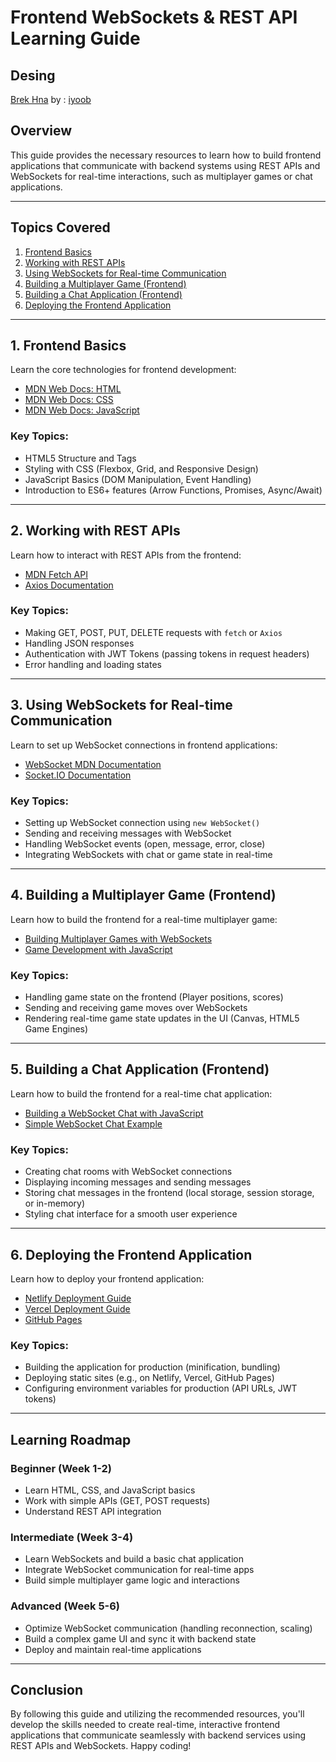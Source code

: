 # Frontend WebSockets & REST API Learning Guide

## Desing 
 [Brek Hna](https://www.figma.com/proto/YOpfRbVnNERYKha1bNQ7en/Untitled?node-id=179-615&t=ONEIPJuMVX8MfBbL-1&starting-point-node-id=179%3A615) by : [iyoob](https://github.com/Alyoub) 
## Overview
This guide provides the necessary resources to learn how to build frontend applications that communicate with backend systems using REST APIs and WebSockets for real-time interactions, such as multiplayer games or chat applications.

---

## Topics Covered
1. [Frontend Basics](#1-frontend-basics)
2. [Working with REST APIs](#2-working-with-rest-apis)
3. [Using WebSockets for Real-time Communication](#3-using-websockets-for-real-time-communication)
4. [Building a Multiplayer Game (Frontend)](#4-building-a-multiplayer-game-frontend)
5. [Building a Chat Application (Frontend)](#5-building-a-chat-application-frontend)
6. [Deploying the Frontend Application](#6-deploying-the-frontend-application)

---

## 1. Frontend Basics
Learn the core technologies for frontend development:
- [MDN Web Docs: HTML](https://developer.mozilla.org/en-US/docs/Web/HTML)
- [MDN Web Docs: CSS](https://developer.mozilla.org/en-US/docs/Web/CSS)
- [MDN Web Docs: JavaScript](https://developer.mozilla.org/en-US/docs/Web/JavaScript)

### Key Topics:
- HTML5 Structure and Tags
- Styling with CSS (Flexbox, Grid, and Responsive Design)
- JavaScript Basics (DOM Manipulation, Event Handling)
- Introduction to ES6+ features (Arrow Functions, Promises, Async/Await)

---

## 2. Working with REST APIs
Learn how to interact with REST APIs from the frontend:
- [MDN Fetch API](https://developer.mozilla.org/en-US/docs/Web/API/Fetch_API)
- [Axios Documentation](https://axios-http.com/docs/intro)

### Key Topics:
- Making GET, POST, PUT, DELETE requests with `fetch` or `Axios`
- Handling JSON responses
- Authentication with JWT Tokens (passing tokens in request headers)
- Error handling and loading states

---

## 3. Using WebSockets for Real-time Communication
Learn to set up WebSocket connections in frontend applications:
- [WebSocket MDN Documentation](https://developer.mozilla.org/en-US/docs/Web/API/WebSocket)
- [Socket.IO Documentation](https://socket.io/docs/)

### Key Topics:
- Setting up WebSocket connection using `new WebSocket()`
- Sending and receiving messages with WebSocket
- Handling WebSocket events (open, message, error, close)
- Integrating WebSockets with chat or game state in real-time

---

## 4. Building a Multiplayer Game (Frontend)
Learn how to build the frontend for a real-time multiplayer game:
- [Building Multiplayer Games with WebSockets](https://developer.mozilla.org/en-US/docs/Web/API/WebSockets_API)
- [Game Development with JavaScript](https://developer.mozilla.org/en-US/docs/Games/Tutorials/2D_Breakout_game_pure_JavaScript)

### Key Topics:
- Handling game state on the frontend (Player positions, scores)
- Sending and receiving game moves over WebSockets
- Rendering real-time game state updates in the UI (Canvas, HTML5 Game Engines)

---

## 5. Building a Chat Application (Frontend)
Learn how to build the frontend for a real-time chat application:
- [Building a WebSocket Chat with JavaScript](https://developer.mozilla.org/en-US/docs/Web/API/WebSockets_API/Writing_a_websocket_server)
- [Simple WebSocket Chat Example](https://www.tutorialspoint.com/websockets/websockets_simple_chat.htm)

### Key Topics:
- Creating chat rooms with WebSocket connections
- Displaying incoming messages and sending messages
- Storing chat messages in the frontend (local storage, session storage, or in-memory)
- Styling chat interface for a smooth user experience

---

## 6. Deploying the Frontend Application
Learn how to deploy your frontend application:
- [Netlify Deployment Guide](https://docs.netlify.com/)
- [Vercel Deployment Guide](https://vercel.com/docs)
- [GitHub Pages](https://pages.github.com/)

### Key Topics:
- Building the application for production (minification, bundling)
- Deploying static sites (e.g., on Netlify, Vercel, GitHub Pages)
- Configuring environment variables for production (API URLs, JWT tokens)

---

## Learning Roadmap

### **Beginner (Week 1-2)**
- Learn HTML, CSS, and JavaScript basics
- Work with simple APIs (GET, POST requests)
- Understand REST API integration

### **Intermediate (Week 3-4)**
- Learn WebSockets and build a basic chat application
- Integrate WebSocket communication for real-time apps
- Build simple multiplayer game logic and interactions

### **Advanced (Week 5-6)**
- Optimize WebSocket communication (handling reconnection, scaling)
- Build a complex game UI and sync it with backend state
- Deploy and maintain real-time applications

---

## Conclusion
By following this guide and utilizing the recommended resources, you'll develop the skills needed to create real-time, interactive frontend applications that communicate seamlessly with backend services using REST APIs and WebSockets. Happy coding! 

